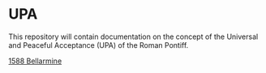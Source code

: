 # UPA

This repository will contain documentation on the concept of the Universal and Peaceful Acceptance (UPA) of the Roman Pontiff.

[1588 Bellarmine](https://github.com/TreadingTheTiber/UPA/tree/main/1588%20Bellarmine)
